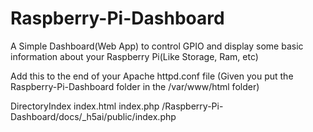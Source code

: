 # Raspberry-Pi-Dashboard
A Simple Dashboard(Web App) to control GPIO and display some basic information about your Raspberry Pi(Like Storage, Ram, etc)

Add this to the end of your Apache httpd.conf file
(Given you put the Raspberry-Pi-Dashboard folder in the /var/www/html folder)

DirectoryIndex  index.html  index.php  /Raspberry-Pi-Dashboard/docs/_h5ai/public/index.php
